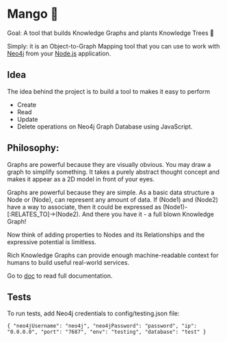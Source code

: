 # Mango 🥭

Goal: A tool that builds Knowledge Graphs and plants Knowledge Trees 🌳

Simply: it is an Object-to-Graph Mapping tool that you can use to work with [Neo4j](https://neo4j.com/) from your [Node.js](https://nodejs.org/) application.

## Idea

The idea behind the project is to build a tool to makes it easy to perform

- Create
- Read
- Update
- Delete
  operations on Neo4j Graph Database using JavaScript.

## Philosophy:

Graphs are powerful because they are visually obvious. You may draw a graph to simplify something. It takes a purely abstract thought concept and makes it appear as a 2D model in front of your eyes.

Graphs are powerful because they are simple. As a basic data structure a Node or (Node), can represent any amount of data. If (Node1) and (Node2) have a way to associate, then it could
be expressed as (Node1)-[:RELATES_TO]->(Node2). And there you have it - a full blown Knowledge Graph!

Now think of adding properties to Nodes and its Relationships and the expressive potential is limitless.

Rich Knowledge Graphs can provide enough machine-readable context for humans to build useful
real-world services.

Go to [doc](https://ooddaa.github.io/mango/) to read full documentation.

## Tests

To run tests, add Neo4j credentials to config/testing.json file:

`{ "neo4jUsername": "neo4j", "neo4jPassword": "password", "ip": "0.0.0.0", "port": "7687", "env": "testing", "database": "test" }`
